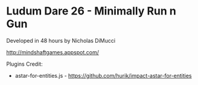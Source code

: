 Ludum Dare 26 - Minimally Run n Gun
======
Developed in 48 hours by Nicholas DiMucci

http://mindshaftgames.appspot.com/

Plugins Credit:
* astar-for-entities.js - https://github.com/hurik/impact-astar-for-entities
